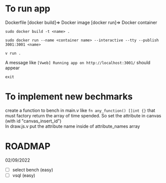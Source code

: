 # To run app
Dockerfile
[docker build]=> Docker image
[docker run]=> Docker container

`sudo docker build -t <name> .`

`sudo docker run --name <container name> --interactive --tty --publish 3001:3001 <name>`

`v run .`

A message like `[Vweb] Running app on http://localhost:3001/` should appear

`exit`

# To implement new bechmarks

create a function to bench in main.v like `fn any_function() []int {}`
that must factory return the array of time spended.
So set the attribute in canvas (with id "canvas_insert_id")  
In draw.js.v put the attribute name inside of attribute_names array


# ROADMAP
02/09/2022
- [ ] select bench (easy)
- [ ] vsql (easy)